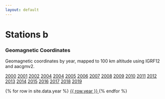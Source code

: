 ```yaml
---
layout: default
---
```


# Stations b

### Geomagnetic Coordinates

Geomagnetic coordinates by year, mapped to 100 km altitude using IGRF12 and aacgmv2.

[2000][1] [2001][2] [2002][3] [2004][4] [2004][5] [2005][6] [2006][7] [2007][8] [2008][9] [2009][10] [2010][11] [2011][12] [2012][13] [2013][14] [2014][15] [2015][16] [2016][17] [2017][18] [2018][19] [2019][20] 


<div class="display compact" style="height:100%; width:100%; overflow:auto;">
{% for row in site.data.year %}
    <a href='./stations/{{ row.year }}.md'>{{ row.year }} </a>
{% endfor %}
</div>


### Map


### Geographic Coordinates

<div class="display compact" style="height:100%; width:100%; font-size:	12px; overflow:auto;">

<table id="catalogue" class="display">
<thead>
<tr class="header">
<th style="font-size: 16px" data-sort>Array</th>
<th style="font-size: 16px">Code</th>
<th style="font-size: 16px">Name</th>
<th style="font-size: 16px">Latitude</th>
<th style="font-size: 16px">Longitude</th>

</tr>
</thead>
<tbody>

{% for row in site.data.station_list %}
  <tr>
  <td> {{ row.Array }} </td>
  <td> {{ row.Code }}</td>
  <td> {{ row.Name}} </td>
  <td> {{ row.Latitude }} </td>
  <td> {{ row.Longitude }} </td>
  </tr>
{% endfor %}
</tbody>
</table>

</div>

<script src="https://ajax.googleapis.com/ajax/libs/jquery/1.12.4/jquery.min.js"></script>
<script type="text/javascript" charset="utf8" src="https://cdn.datatables.net/1.10.13/js/jquery.dataTables.min.js"></script>

<script type="text/javascript"
        src="https://cdn.mathjax.org/mathjax/latest/MathJax.js?config=TeX-AMS-MML_HTMLorMML">
</script>

<script>
 
$(document).ready(function() {
    $("#catalogue").dataTable( {
        paging: false,
        'data-sort': true,
        order: [[ 0, "desc" ], [3, "desc"]],
        stateSave: true,
        searching: true
    });
});
</script>


[1]: ./stations/2000.md
[2]: ./stations/2001.md
[3]: ./stations/2002.md
[4]: ./stations/2003.md
[5]: ./stations/2004.md
[6]: ./stations/2005.md
[7]: ./stations/2006.md
[8]: ./stations/2007.md
[9]: ./stations/2008.md
[10]: ./stations/2009.md
[11]: ./stations/2010.md
[12]: ./stations/2011.md
[13]: ./stations/2012.md
[14]: ./stations/2013.md
[15]: ./stations/2014.md
[16]: ./stations/2015.md
[17]: ./stations/2016.md
[18]: ./stations/2017.md
[19]: ./stations/2018.md
[20]: ./stations/2019.md